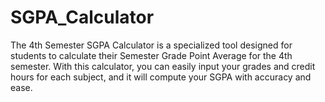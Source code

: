 # SGPA_Calculator
 The 4th Semester SGPA Calculator is a specialized tool designed for students to calculate their Semester Grade Point Average for the 4th semester. With this calculator, you can easily input your grades and credit hours for each subject, and it will compute your SGPA with accuracy and ease.
